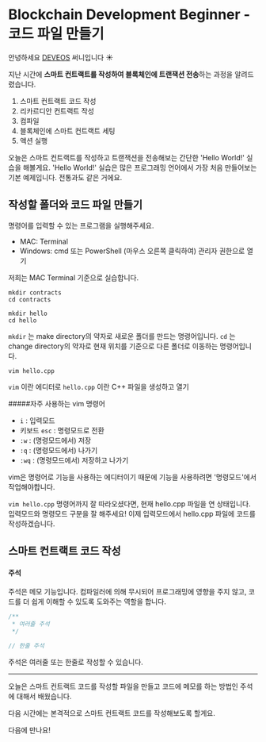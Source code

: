 # Blockchain Development Beginner - 코드 파일 만들기

안녕하세요 [DEVEOS](https://deveos.org/) 써니입니다 ☀️



지난 시간에 **스마트 컨트랙트를 작성하여 블록체인에 트랜잭션 전송**하는 과정을 알려드렸습니다.

1. 스마트 컨트랙트 코드 작성
2. 리카르디안 컨트랙트 작성
3. 컴파일
4. 블록체인에 스마트 컨트랙트 세팅
5. 액션 실행



오늘은 스마트 컨트랙트를 작성하고 트랜잭션을 전송해보는 간단한 'Hello World!' 실습을 해볼게요. 'Hello World!' 실습은 많은 프로그래밍 언어에서 가장 처음 만들어보는 기본 예제입니다. 전통과도 같은 거에요.





## 작성할 폴더와 코드 파일 만들기

명령어를 입력할 수 있는 프로그램을 실행해주세요.

- MAC: Terminal
- Windows: cmd 또는 PowerShell (마우스 오른쪽 클릭하여) 관리자 권한으로 열기

저희는 MAC Terminal 기준으로 실습합니다.



```shell
mkdir contracts
cd contracts

mkdir hello
cd hello
```

`mkdir` 는 make directory의 약자로 새로운 폴더를 만드는 명령어입니다. `cd` 는 change directory의 약자로 현재 위치를 기준으로 다른 폴더로 이동하는 명령어입니다.



```shell
vim hello.cpp
```

`vim` 이란 에디터로 `hello.cpp` 이란 C++ 파일을 생성하고 열기



#####자주 사용하는 vim 명령어

- `i` : 입력모드
- 키보드 `esc` : 명령모드로 전환
- `:w` : (명령모드에서) 저장
- `:q` : (명령모드에서) 나가기
- `:wq` : (명령모드에서) 저장하고 나가기

vim은 명령어로 기능을 사용하는 에디터이기 때문에 기능을 사용하려면 '명령모드'에서 작업해야합니다. 



`vim hello.cpp` 명령어까지 잘 따라오셨다면, 현재 hello.cpp 파일을 연 상태입니다. 입력모드와 명령모드 구분을 잘 해주세요! 이제 입력모드에서 hello.cpp 파일에 코드를 작성하겠습니다.





## 스마트 컨트랙트 코드 작성

#### 주석

주석은 메모 기능입니다. 컴파일러에 의해 무시되어 프로그래밍에 영향을 주지 않고, 코드를 더 쉽게 이해할 수 있도록 도와주는 역할을 합니다.



```c++
/**
 * 여러줄 주석
 */

// 한줄 주석
```

주석은 여러줄 또는 한줄로 작성할 수 있습니다.





---

오늘은 스마트 컨트랙트 코드를 작성할 파일을 만들고 코드에 메모를 하는 방법인 주석에 대해서 배웠습니다.

다음 시간에는 본격적으로 스마트 컨트랙트 코드를 작성해보도록 할게요.



다음에 만나요!
